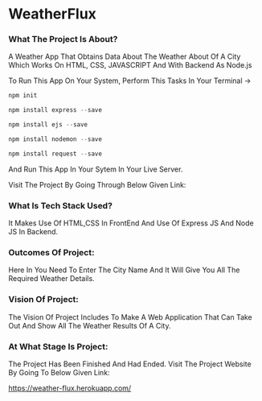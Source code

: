# WeatherFlux

### What The Project Is About?
A Weather App That Obtains Data About The Weather About Of A City Which Works On HTML, CSS, JAVASCRIPT And With Backend As Node.js

To Run This App On Your System, Perform This Tasks In Your Terminal ->

```js
npm init

npm install express --save

npm install ejs --save

npm install nodemon --save

npm install request --save
```

And Run This App In Your Sytem In Your Live Server.

Visit The Project By Going Through Below Given Link:

### What Is Tech Stack Used?
It Makes Use Of HTML,CSS In FrontEnd And Use Of Express JS And Node JS In Backend.

### Outcomes Of Project:
Here In You Need To Enter The City Name And It Will Give You All The Required Weather Details.

### Vision Of Project:
The Vision Of Project Includes To Make A Web Application That Can Take Out And Show All The Weather Results Of A City.

### At What Stage Is Project:
The Project Has Been Finished And Had Ended. Visit The Project Website By Going To Below Given Link:

https://weather-flux.herokuapp.com/

